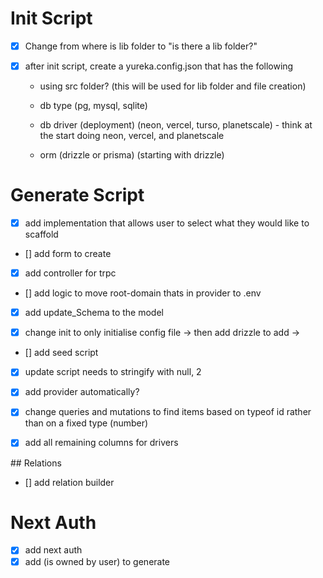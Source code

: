 # Init Script

- [x] Change from where is lib folder to "is there a lib folder?"
- [x] after init script, create a yureka.config.json that has the following

  - using src folder? (this will be used for lib folder and file creation)
  - db type (pg, mysql, sqlite)
  - db driver (deployment) (neon, vercel, turso, planetscale) - think at the start doing neon, vercel, and planetscale

  - orm (drizzle or prisma) (starting with drizzle)

# Generate Script

- [x] add implementation that allows user to select what they would like to scaffold
- [] add form to create
- [x] add controller for trpc

- [] add logic to move root-domain thats in provider to .env
- [x] add update_Schema to the model

- [x] change init to only initialise config file -> then add drizzle to add ->

- [] add seed script
- [x] update script needs to stringify with null, 2
- [x] add provider automatically?
- [x] change queries and mutations to find items based on typeof id rather than on a fixed type (number)

- [x] add all remaining columns for drivers

## Relations

- [] add relation builder

# Next Auth

- [x] add next auth
- [x] add (is owned by user) to generate

